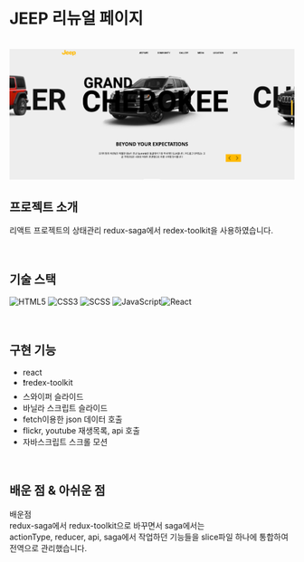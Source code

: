 # JEEP 리뉴얼 페이지

<p align="center">
  <br>
  <img src="./public/img/jeep.png">
  <br>
</p>

## 프로젝트 소개

<p align="justify">
리액트 프로젝트의 상태관리 redux-saga에서 redex-toolkit을 사용하였습니다.

</p>

<br>

## 기술 스택

![HTML5](https://img.shields.io/badge/-HTML5-F05032?style=for-the-badge&logo=html5&logoColor=ffffff) ![CSS3](https://img.shields.io/badge/-CSS3-007ACC?style=for-the-badge&logo=css3)  ![SCSS](https://img.shields.io/badge/Scss-cc6699?style=for-the-badge&logo=Sass&logoColor=white)    ![JavaScript](https://img.shields.io/badge/-JavaScript-%23F7DF1C?style=for-the-badge&logo=javascript&logoColor=000000&labelColor=%23F7DF1C&color=%23FFCE5A)![React](https://img.shields.io/badge/-React-222222?style=for-the-badge&logo=react)

<br>

## 구현 기능

- react
- ❗️redex-toolkit
- 스와이퍼 슬라이드
- 바닐라 스크립트 슬라이드
- fetch이용한 json 데이터 호출
- flickr, youtube 재생목록, api 호출
- 자바스크립트 스크롤 모션

<br>

## 배운 점 & 아쉬운 점

배운점 <br>
redux-saga에서 redux-toolkit으로 바꾸면서 saga에서는<br>
actionType, reducer, api, saga에서 작업하던 기능들을 slice파일 하나에 통합하여 전역으로 관리했습니다.
